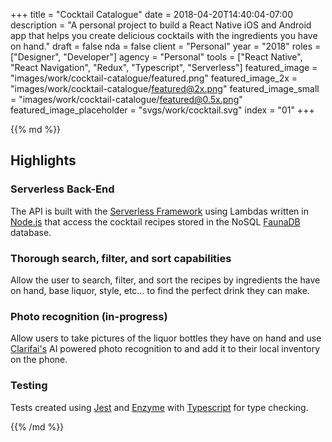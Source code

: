 +++
title = "Cocktail Catalogue"
date = 2018-04-20T14:40:04-07:00
description = "A personal project to build a React Native iOS and Android app that helps you create delicious cocktails with the ingredients you have on hand."
draft = false
nda = false
client = "Personal"
year = "2018"
roles = ["Designer", "Developer"]
agency = "Personal"
tools = ["React Native", "React Navigation", "Redux", "Typescript", "Serverless"]
featured_image = "images/work/cocktail-catalogue/featured.png"
featured_image_2x = "images/work/cocktail-catalogue/featured@2x.png"
featured_image_small = "images/work/cocktail-catalogue/featured@0.5x.png"
featured_image_placeholder = "svgs/work/cocktail.svg"
index = "01"
+++

<div class="markdown post__column">
{{% md %}}

## Highlights

### Serverless Back-End

The API is built with the [Serverless Framework](https://serverless.com/) using Lambdas written in [Node.js](https://nodejs.org/en/) that access the cocktail recipes stored in the NoSQL [FaunaDB](https://fauna.com/) database.

### Thorough search, filter, and sort capabilities

Allow the user to search, filter, and sort the recipes by ingredients the have on hand, base liquor, style, etc... to find the perfect drink they can make.

### Photo recognition (in-progress)

Allow users to take pictures of the liquor bottles they have on hand and use [Clarifai's](https://www.clarifai.com/) AI powered photo recognition to and add it to their local inventory on the phone.

### Testing

Tests created using [Jest](https://github.com/facebook/jest) and [Enzyme](https://github.com/airbnb/enzyme) with [Typescript](https://www.typescriptlang.org/) for type checking.

{{% /md %}}
</div>
